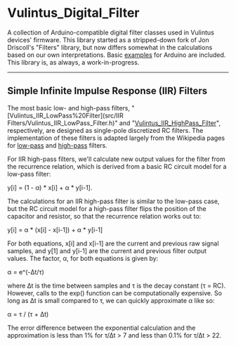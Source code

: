 # Vulintus_Digital_Filter

A collection of Arduino-compatible digital filter classes used in Vulintus devices' firmware. This library started as a stripped-down fork of Jon Driscoll's "Filters" library, but now differs somewhat in the calculations based on our own interpretations. Basic [examples](examples/) for Arduino are included. This library is, as always, a work-in-progress.

---

## Simple Infinite Impulse Response (IIR) Filters

The most basic low- and high-pass filters, "[Vulintus_IIR_LowPass%20Filter](src/IIR Filters/Vulintus_IIR_LowPass_Filter.h)" and "[Vulintus_IIR_HighPass_Filter](src/IIR%20Filters/Vulintus_IIR_HighPass_Filter.h)", respectively, are designed as single-pole discretized RC filters. The implementation of these filters is adapted largely from the Wikipedia pages for [low-pass](https://en.wikipedia.org/wiki/Low-pass_filter#Difference_equation_through_discrete_time_sampling) and [high-pass](https://en.wikipedia.org/wiki/High-pass_filter#Discrete-time_realization) filters.

For IIR high-pass filters, we'll calculate new output values for the filter from the recurrence relation, which is derived from a basic RC circuit model for a low-pass filter:

   y\[i\] = (1 - α) * x\[i\] + α * y\[i-1\].

The calculations for an IIR high-pass filter is similar to the low-pass case, but the RC circuit model for a high-pass filter flips the position of the capacitor and resistor, so that the recurrence relation works out to:

   y\[i\] = α * (x\[i\] - x\[i-1\]) + α * y\[i-1\]

For both equations, x\[i\] and x\[i-1\] are the current and previous raw signal samples, and y\[1\] and y\[i-1\] are the current and previous filter output values. The factor, α, for both equations is given by:

   α = e^(-Δt/τ)

where Δt is the time between samples and τ is the decay constant (τ = RC). However, calls to the exp() function can be computationally expensive. So long as Δt is small compared to τ, we can quickly approximate α like so:

   α = τ / (τ + Δt)

The error difference between the exponential calculation and the approximation is less than 1% for τ/Δt > 7 and less than 0.1% for τ/Δt > 22.
